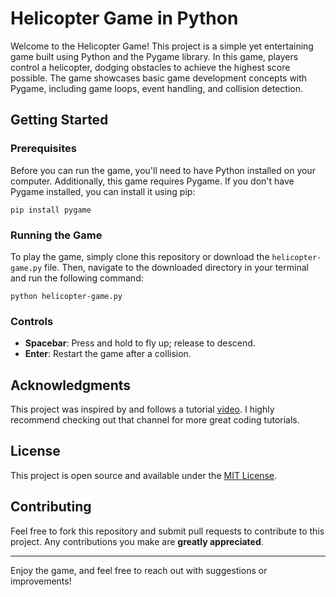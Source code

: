 # Helicopter Game in Python

Welcome to the Helicopter Game! This project is a simple yet entertaining game built using Python and the Pygame library. In this game, players control a helicopter, dodging obstacles to achieve the highest score possible. The game showcases basic game development concepts with Pygame, including game loops, event handling, and collision detection.

## Getting Started

### Prerequisites

Before you can run the game, you'll need to have Python installed on your computer. Additionally, this game requires Pygame. If you don't have Pygame installed, you can install it using pip:

```
pip install pygame
```

### Running the Game

To play the game, simply clone this repository or download the `helicopter-game.py` file. Then, navigate to the downloaded directory in your terminal and run the following command:

```
python helicopter-game.py
```

### Controls

- **Spacebar**: Press and hold to fly up; release to descend.
- **Enter**: Restart the game after a collision.

## Acknowledgments

This project was inspired by and follows a tutorial [video](https://www.youtube.com/watch?v=W-3okcjOFnY&list=PLsFyHm8kJsx32EFcsJNt5sDI_nKsanRUu&index=20). I highly recommend checking out that channel for more great coding tutorials.

## License

This project is open source and available under the [MIT License](LICENSE).

## Contributing

Feel free to fork this repository and submit pull requests to contribute to this project. Any contributions you make are **greatly appreciated**.

---

Enjoy the game, and feel free to reach out with suggestions or improvements!
